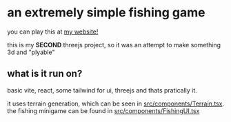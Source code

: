
# an extremely simple fishing game
you can play this at [my website!](https://rmfosho.me/fish)

this is my **SECOND** threejs project, so it was an attempt to make something 3d and "plyable" 

## what is it run on?

basic vite, react, some tailwind for ui, threejs and thats pratically it.

it uses terrain generation, which can be seen in [src/components/Terrain.tsx](https://github.com/DwifteJB/PirateFishing/blob/main/src/components/Terrain.tsx).
the fishing minigame can be found in [src/components/FishingUI.tsx](https://github.com/DwifteJB/PirateFishing/blob/main/src/components/FishingUI.tsx)
